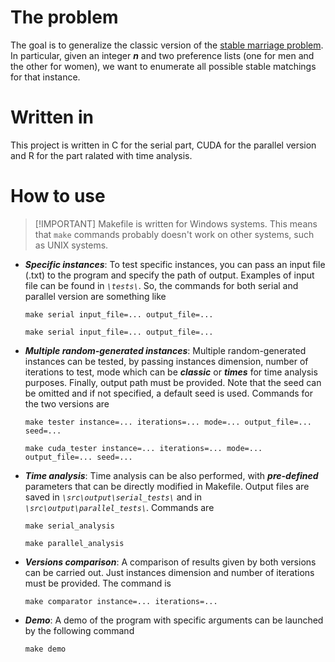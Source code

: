 # The problem
The goal is to generalize the classic version of the [stable marriage problem](https://en.wikipedia.org/wiki/Stable_marriage_problem). In particular, given an integer ***n*** and two preference lists (one for men and the other for women), we want to enumerate all possible stable matchings for that instance.

# Written in
This project is written in C for the serial part, CUDA for the parallel version and R for the part ralated with time analysis.

# How to use
>   [!IMPORTANT]
>   Makefile is written for Windows systems. This means that `make` commands probably doesn't work on other systems, such as UNIX systems.

- ***Specific instances***:
  To test specific instances, you can pass an input file (.txt) to the program and specify the path of output. Examples of input file can be found in *`\tests\`*. So, the commands for both serial and parallel version are something like 

  `make serial input_file=... output_file=...`

  `make serial input_file=... output_file=...` 

- ***Multiple random-generated instances***:
  Multiple random-generated instances can be tested, by passing instances dimension, number of iterations to test, mode which can be ***classic*** or ***times*** for time analysis purposes. Finally, output path must be provided. Note that the seed can be omitted and if not specified, a default seed is used. Commands for the two versions are

  `make tester instance=... iterations=... mode=... output_file=... seed=...`

  `make cuda_tester instance=... iterations=... mode=... output_file=... seed=...`

- ***Time analysis***:
  Time analysis can be also performed, with ***pre-defined*** parameters that can be directly modified in Makefile. Output files are saved in *`\src\output\serial_tests\`* and in *`\src\output\parallel_tests\`*. Commands are

  `make serial_analysis`

  `make parallel_analysis`

- ***Versions comparison***:
  A comparison of results given by both versions can be carried out. Just instances dimension and number of iterations must be provided. The command is
  
  `make comparator instance=... iterations=...`

- ***Demo***:
  A demo of the program with specific arguments can be launched by the following command

  `make demo`
